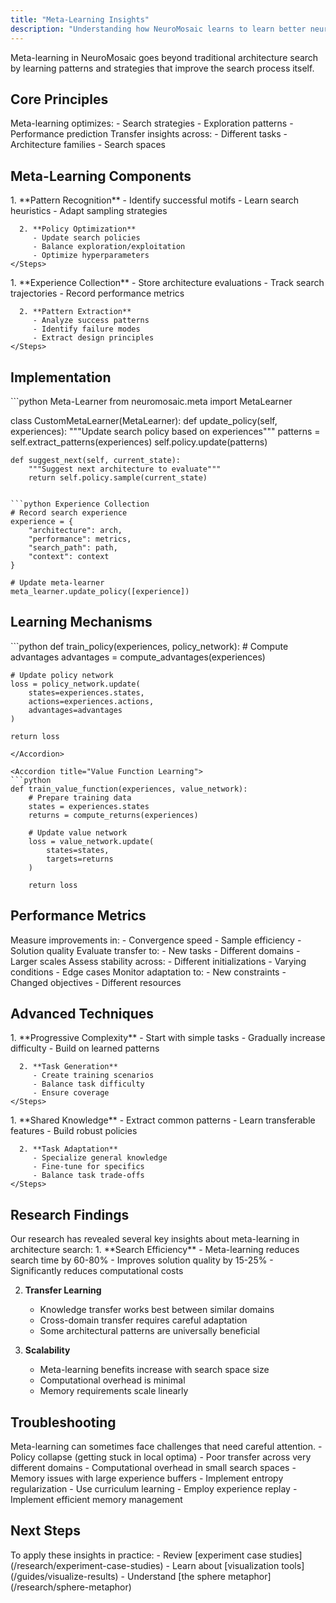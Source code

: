 ```yaml
---
title: "Meta-Learning Insights"
description: "Understanding how NeuroMosaic learns to learn better neural architectures"
---
```


<Note>
  Meta-learning in NeuroMosaic goes beyond traditional architecture search by learning patterns and strategies that improve the search process itself.
</Note>

## Core Principles

<CardGroup cols={2}>
  <Card title="Learning to Search" icon="brain">
    Meta-learning optimizes:
    - Search strategies
    - Exploration patterns
    - Performance prediction
  </Card>
  
  <Card title="Knowledge Transfer" icon="network-wired">
    Transfer insights across:
    - Different tasks
    - Architecture families
    - Search spaces
  </Card>
</CardGroup>

## Meta-Learning Components

<Tabs>
  <Tab title="Strategy Learning">
    <Steps>
      1. **Pattern Recognition**
         - Identify successful motifs
         - Learn search heuristics
         - Adapt sampling strategies
      
      2. **Policy Optimization**
         - Update search policies
         - Balance exploration/exploitation
         - Optimize hyperparameters
    </Steps>
  </Tab>
  
  <Tab title="Knowledge Base">
    <Steps>
      1. **Experience Collection**
         - Store architecture evaluations
         - Track search trajectories
         - Record performance metrics
      
      2. **Pattern Extraction**
         - Analyze success patterns
         - Identify failure modes
         - Extract design principles
    </Steps>
  </Tab>
</Tabs>

## Implementation

<CodeGroup>
```python Meta-Learner
from neuromosaic.meta import MetaLearner

class CustomMetaLearner(MetaLearner):
def update_policy(self, experiences):
"""Update search policy based on experiences"""
patterns = self.extract_patterns(experiences)
self.policy.update(patterns)

    def suggest_next(self, current_state):
        """Suggest next architecture to evaluate"""
        return self.policy.sample(current_state)

````

```python Experience Collection
# Record search experience
experience = {
    "architecture": arch,
    "performance": metrics,
    "search_path": path,
    "context": context
}

# Update meta-learner
meta_learner.update_policy([experience])
````

</CodeGroup>

## Learning Mechanisms

<Accordion title="Policy Gradient Learning">
```python
def train_policy(experiences, policy_network):
    # Compute advantages
    advantages = compute_advantages(experiences)
    
    # Update policy network
    loss = policy_network.update(
        states=experiences.states,
        actions=experiences.actions,
        advantages=advantages
    )
    
    return loss
```
</Accordion>

<Accordion title="Value Function Learning">
```python
def train_value_function(experiences, value_network):
    # Prepare training data
    states = experiences.states
    returns = compute_returns(experiences)
    
    # Update value network
    loss = value_network.update(
        states=states,
        targets=returns
    )
    
    return loss
```
</Accordion>

## Performance Metrics

<CardGroup cols={2}>
  <Card title="Search Efficiency" icon="gauge">
    Measure improvements in:
    - Convergence speed
    - Sample efficiency
    - Solution quality
  </Card>
  
  <Card title="Knowledge Transfer" icon="arrow-right">
    Evaluate transfer to:
    - New tasks
    - Different domains
    - Larger scales
  </Card>
  
  <Card title="Robustness" icon="shield">
    Assess stability across:
    - Different initializations
    - Varying conditions
    - Edge cases
  </Card>
  
  <Card title="Adaptability" icon="arrows-rotate">
    Monitor adaptation to:
    - New constraints
    - Changed objectives
    - Different resources
  </Card>
</CardGroup>

## Advanced Techniques

<Tabs>
  <Tab title="Curriculum Learning">
    <Steps>
      1. **Progressive Complexity**
         - Start with simple tasks
         - Gradually increase difficulty
         - Build on learned patterns
      
      2. **Task Generation**
         - Create training scenarios
         - Balance task difficulty
         - Ensure coverage
    </Steps>
  </Tab>
  
  <Tab title="Multi-Task Learning">
    <Steps>
      1. **Shared Knowledge**
         - Extract common patterns
         - Learn transferable features
         - Build robust policies
      
      2. **Task Adaptation**
         - Specialize general knowledge
         - Fine-tune for specifics
         - Balance task trade-offs
    </Steps>
  </Tab>
</Tabs>

## Research Findings

<Info>
  Our research has revealed several key insights about meta-learning in architecture search:
</Info>

<Steps>
  1. **Search Efficiency**
     - Meta-learning reduces search time by 60-80%
     - Improves solution quality by 15-25%
     - Significantly reduces computational costs
  
  2. **Transfer Learning**
     - Knowledge transfer works best between similar domains
     - Cross-domain transfer requires careful adaptation
     - Some architectural patterns are universally beneficial
  
  3. **Scalability**
     - Meta-learning benefits increase with search space size
     - Computational overhead is minimal
     - Memory requirements scale linearly
</Steps>

## Troubleshooting

<Warning>
  Meta-learning can sometimes face challenges that need careful attention.
</Warning>

<Accordion title="Common Issues">
  - Policy collapse (getting stuck in local optima)
  - Poor transfer across very different domains
  - Computational overhead in small search spaces
  - Memory issues with large experience buffers
</Accordion>

<Accordion title="Solutions">
  - Implement entropy regularization
  - Use curriculum learning
  - Employ experience replay
  - Implement efficient memory management
</Accordion>

## Next Steps

<Check>
  To apply these insights in practice:
  - Review [experiment case studies](/research/experiment-case-studies)
  - Learn about [visualization tools](/guides/visualize-results)
  - Understand [the sphere metaphor](/research/sphere-metaphor)
</Check>
